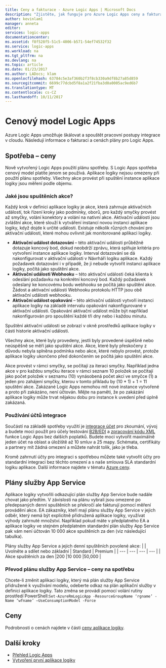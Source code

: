 ```yaml
---
title: Ceny a fakturace - Azure Logic Apps | Microsoft Docs
description: "Zjistěte, jak funguje pro Azure Logic Apps ceny a fakturace."
author: kevinlam1
manager: anneta
editor: 
services: logic-apps
documentationcenter: 
ms.assetid: f8f528f5-51c5-4006-b571-54ef74532f32
ms.service: logic-apps
ms.workload: na
ms.tgt_pltfrm: na
ms.devlang: na
ms.topic: article
ms.date: 01/23/2017
ms.author: LADocs; klam
ms.openlocfilehash: 63784c5e3af360b2f3f8cb330a9df8b27a85d859
ms.sourcegitcommit: 6699c77dcbd5f8a1a2f21fba3d0a0005ac9ed6b7
ms.translationtype: MT
ms.contentlocale: cs-CZ
ms.lasthandoff: 10/11/2017
---
```

# <a name="logic-apps-pricing-model"></a>Cenový model Logic Apps
Azure Logic Apps umožňuje škálovat a spouštět pracovní postupy integrace v cloudu.  Následují informace o fakturaci a cenách plány pro Logic Apps.
## <a name="consumption-pricing"></a>Spotřeba – ceny
Nově vytvořený Logic Apps použití plánu spotřeby. S Logic Apps spotřeba cenový model platíte jenom se používá.  Aplikace logiky nejsou omezeny při použití plánu spotřeby.
Všechny akce provést při spuštění instance aplikace logiky jsou měření podle objemu.
### <a name="what-are-action-executions"></a>Jaké jsou spuštěních akce?
Každý krok v definici aplikace logiky je akce, která zahrnuje aktivačních událostí, tok řízení kroky jako podmínky, oborů, pro každý smyčky provést až smyčky, volání konektory a volání na nativní akce.
Aktivační události jsou zvláštní akce, které slouží k vytváření instancí novou instanci aplikace logiky, když dojde k určité události.  Existuje několik různých chování pro aktivační události, které mohou ovlivnit jak monitorované aplikaci logiky.
* **Aktivační událost dotazování** – této aktivační události průběžně dotazuje koncový bod, dokud neobdrží zprávu, která splňuje kritéria pro vytvoření instance aplikace logiky.  Interval dotazování se dá nakonfigurovat v aktivační události v Návrháři logiku aplikace.  Každý požadavek dotazování i v případě, že ji nebude vytvořit instanci aplikace logiky, počítá jako spuštění akce.
* **Aktivační události Webhooku** – této aktivační události čeká klienta k odeslání požadavku na konkrétní koncový bod.  Každý požadavek odeslaný ke koncovému bodu webhooku se počítá jako spuštění akce. Žádost a aktivační události Webhooku protokolu HTTP jsou obě aktivační události webhooku.
* **Aktivační událost opakování** – této aktivační události vytvoří instanci aplikace logiky na základě intervalu opakování nakonfigurované v aktivační události.  Opakování aktivační událost může být například nakonfigurován pro spouštění každé tři dny nebo i každou minutu.

Spuštění aktivační události se zobrazí v okně prostředků aplikace logiky v části historie aktivační události.

Všechny akce, které byly provedeny, jestli byly provedené úspěšně nebo neúspěšně se měří jako spuštění akce.  Akce, které byly přeskočeny z důvodu nebyla splněna podmínka nebo akce, které nebylo provést, protože aplikace logiky ukončeno před dokončením se počítá jako spuštění akce.

Akce provést v rámci smyčky, se počítají za iteraci smyčky.  Například jedna akce v pro každou smyčku iterace v rámci seznam 10 položek se počítají jako počet položek v seznamu (10) vynásobená počet akcí ve smyčce (1) a jeden pro zahájení smyčky, kterou v tomto příkladu by (10 * 1) + 1 = 11 spuštění akce.
Zakázané Logic Apps nemohou mít nové instance vytvořené a proto při zakázáno, není účtován.  Mějte na paměti, že po zakázání aplikace logiky může trvat nějakou dobu pro instance k uvedení před úplně zakázaná.
### <a name="integration-account-usage"></a>Používání účtů integrace
Součástí na základě spotřeby využití je [integrace účet](logic-apps-enterprise-integration-create-integration-account.md) pro zkoumání, vývoj a budete moci použít pro účely testování [B2B/EDI](logic-apps-enterprise-integration-b2b.md) a [zpracování kódu XML](logic-apps-enterprise-integration-xml.md) funkce Logic Apps bez dalších poplatků. Budete moci vytvořit maximálně jeden účet na oblast a úložiště až 10 smluv a 25 mapy. Schémata, certifikáty a partnery mít žádná omezení a můžete nahrát tolik, jako je třeba.

Kromě zahrnutí účty pro integraci s spotřebou můžete také vytvořit účty pro standardní integraci bez těchto omezení a s naše smlouva SLA standardní logiku aplikace. Další informace najdete v tématu [Azure ceny](https://azure.microsoft.com/pricing/details/logic-apps).

## <a name="app-service-plans"></a>Plány služby App Service
Aplikace logiky vytvořili odkazující plán služby App Service bude nadále chovat jako předtím. V závislosti na plánu vybrali jsou omezené po předepsaných denní spuštěních se překročí ale fakturují pomocí měření provádění akce.
EA zákazníky, kteří mají plánu služby App Service v jejich odběr, který nemá být explicitně přidružená aplikace logiky, využívat výhody zahrnuté množství.  Například pokud máte v předplatného EA a aplikace logiky ve stejném předplatném standardní plán služby App Service pak vám není účtován 10 000 akce spuštěních za den (viz následující tabulka). 

Plány služby App Service a jejich denní spuštěních povolené akce:
|  | Uvolněte a sdílet nebo základní | Standard | Premium |
| --- | --- | --- | --- |
| Akce spuštěních za den |200 |10 000 |50,000 |
### <a name="convert-from-app-service-plan-pricing-to-consumption"></a>Převod plánu služby App Service – ceny na spotřebu
Chcete-li změnit aplikaci logiky, který má plán služby App Service přidružené k využívání modelu, odeberte odkaz na plán aplikační služby v definici aplikace logiky.  Tato změna se provádí pomocí volání rutiny prostředí PowerShell:`Set-AzureRmLogicApp -ResourceGroupName ‘rgname’ -Name ‘wfname’ –UseConsumptionModel -Force`
## <a name="pricing"></a>Ceny
Podrobnosti o cenách najdete v části [ceny aplikace logiky](https://azure.microsoft.com/pricing/details/logic-apps).

## <a name="next-steps"></a>Další kroky
* [Přehled Logic Apps][whatis]
* [Vytvoření první aplikace logiky][create]

[pricing]: https://azure.microsoft.com/pricing/details/logic-apps/
[whatis]: logic-apps-what-are-logic-apps.md
[create]: logic-apps-create-a-logic-app.md

